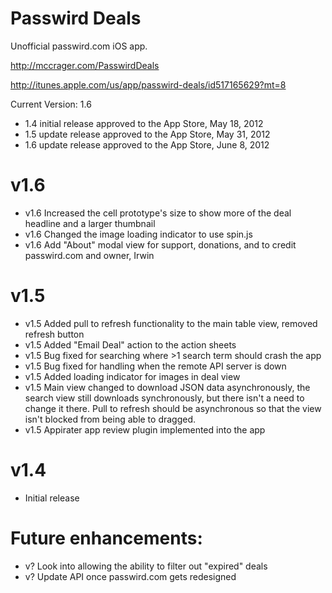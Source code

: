 Passwird Deals
======================

Unofficial passwird.com iOS app.

http://mccrager.com/PasswirdDeals

http://itunes.apple.com/us/app/passwird-deals/id517165629?mt=8

Current Version: 1.6

- 1.4 initial release approved to the App Store, May 18, 2012
- 1.5  update release approved to the App Store, May 31, 2012
- 1.6  update release approved to the App Store, June 8, 2012


v1.6
====
- v1.6 Increased the cell prototype's size to show more of the deal headline and a larger thumbnail
- v1.6 Changed the image loading indicator to use spin.js
- v1.6 Add "About" modal view for support, donations, and to credit passwird.com and owner, Irwin

v1.5
====
- v1.5 Added pull to refresh functionality to the main table view, removed refresh button
- v1.5 Added "Email Deal" action to the action sheets
- v1.5 Bug fixed for searching where >1 search term should crash the app
- v1.5 Bug fixed for handling when the remote API server is down
- v1.5 Added loading indicator for images in deal view
- v1.5 Main view changed to download JSON data asynchronously, the search view still downloads synchronously, but there isn't a need to change it there. Pull to refresh should be asynchronous so that the view isn't blocked from being able to dragged.
- v1.5 Appirater app review plugin implemented into the app

v1.4
====
- Initial release


Future enhancements:
====================
- v? Look into allowing the ability to filter out "expired" deals
- v? Update API once passwird.com gets redesigned